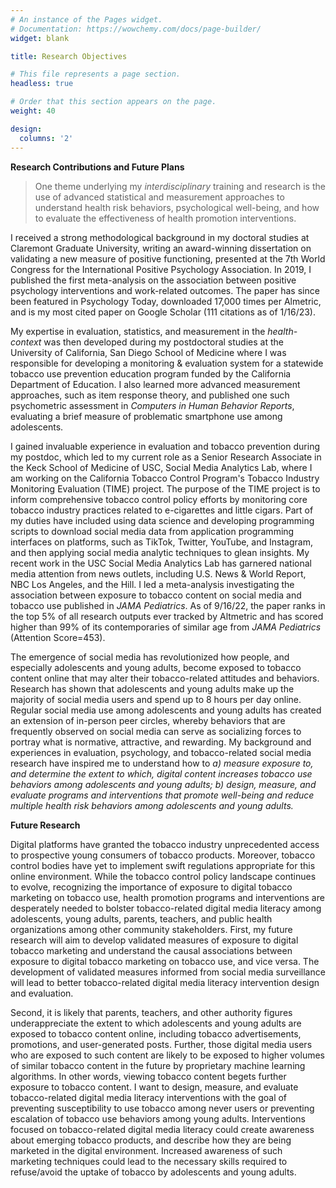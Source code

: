 ```yaml
---
# An instance of the Pages widget.
# Documentation: https://wowchemy.com/docs/page-builder/
widget: blank

title: Research Objectives

# This file represents a page section.
headless: true

# Order that this section appears on the page.
weight: 40

design:
  columns: '2'
---
```


**Research Contributions and Future Plans**

> One theme underlying my *interdisciplinary* training and research is the use of advanced statistical and measurement approaches to understand health risk behaviors, psychological well-being, and how to evaluate the effectiveness of health promotion interventions.

I received a strong methodological background in my doctoral studies at Claremont Graduate University, writing an award-winning dissertation on validating a new measure of positive functioning, presented at the 7th World Congress for the International Positive Psychology Association. In 2019, I published the first meta-analysis on the association between positive psychology interventions and work-related outcomes. The paper has since been featured in Psychology Today, downloaded 17,000 times per Almetric, and is my most cited paper on Google Scholar (111 citations as of 1/16/23).

My expertise in evaluation, statistics, and measurement in the *health-context* was then developed during my postdoctoral studies at the University of California, San Diego School of Medicine where I was responsible for developing a monitoring & evaluation system for a statewide tobacco use prevention education program funded by the California Department of Education. I also learned more advanced measurement approaches, such as item response theory, and published one such psychometric assessment in *Computers in Human Behavior Reports*, evaluating a brief measure of problematic smartphone use among adolescents.

I gained invaluable experience in evaluation and tobacco prevention during my postdoc, which led to my current role as a Senior Research Associate in the Keck School of Medicine of USC, Social Media Analytics Lab, where I am working on the California Tobacco Control Program's Tobacco Industry Monitoring Evaluation (TIME) project. The purpose of the TIME project is to inform comprehensive tobacco control policy efforts by monitoring core tobacco industry practices related to e-cigarettes and little cigars. Part of my duties have included using data science and developing programming scripts to download social media data from application programming interfaces on platforms, such as TikTok, Twitter, YouTube, and Instagram, and then applying social media analytic techniques to glean insights. My recent work in the USC Social Media Analytics Lab has garnered national media attention from news outlets, including U.S. News & World Report, NBC Los Angeles, and the Hill. I led a meta-analysis investigating the association between exposure to tobacco content on social media and tobacco use published in *JAMA Pediatrics*. As of 9/16/22, the paper ranks in the top 5% of all research outputs ever tracked by Altmetric and has scored higher than 99% of its contemporaries of similar age from *JAMA Pediatrics* (Attention Score=453).

The emergence of social media has revolutionized how people, and especially adolescents and young adults, become exposed to tobacco content online that may alter their tobacco-related attitudes and behaviors. Research has shown that adolescents and young adults make up the majority of social media users and spend up to 8 hours per day online. Regular social media use among adolescents and young adults has created an extension of in-person peer circles, whereby behaviors that are frequently observed on social media can serve as socializing forces to portray what is normative, attractive, and rewarding. My background and experiences in evaluation, psychology, and tobacco-related social media research have inspired me to understand how to *a) measure exposure to, and determine the extent to which, digital content increases tobacco use behaviors among adolescents and young adults; b) design, measure, and evaluate programs and interventions that promote well-being and reduce multiple health risk behaviors among adolescents and young adults.*

**Future Research**

Digital platforms have granted the tobacco industry unprecedented access to prospective young consumers of tobacco products. Moreover, tobacco control bodies have yet to implement swift regulations appropriate for this online environment. While the tobacco control policy landscape continues to evolve, recognizing the importance of exposure to digital tobacco marketing on tobacco use, health promotion programs and interventions are desperately needed to bolster tobacco-related digital media literacy among adolescents, young adults, parents, teachers, and public health organizations among other community stakeholders. First, my future research will aim to develop validated measures of exposure to digital tobacco marketing and understand the causal associations between exposure to digital tobacco marketing on tobacco use, and vice versa. The development of validated measures informed from social media surveillance will lead to better tobacco-related digital media literacy intervention design and evaluation.

Second, it is likely that parents, teachers, and other authority figures underappreciate the extent to which adolescents and young adults are exposed to tobacco content online, including tobacco advertisements, promotions, and user-generated posts. Further, those digital media users who are exposed to such content are likely to be exposed to higher volumes of similar tobacco content in the future by proprietary machine learning algorithms. In other words, viewing tobacco content begets further exposure to tobacco content. I want to design, measure, and evaluate tobacco-related digital media literacy interventions with the goal of preventing susceptibility to use tobacco among never users or preventing escalation of tobacco use behaviors among young adults. Interventions focused on tobacco-related digital media literacy could create awareness about emerging tobacco products, and describe how they are being marketed in the digital environment. Increased awareness of such marketing techniques could lead to the necessary skills required to refuse/avoid the uptake of tobacco by adolescents and young adults.
